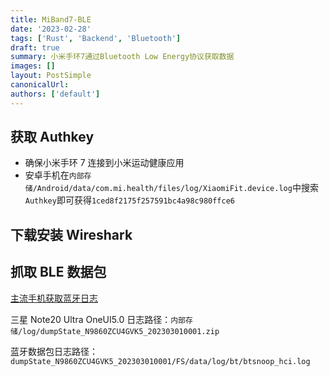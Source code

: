 ```yaml
---
title: MiBand7-BLE
date: '2023-02-28'
tags: ['Rust', 'Backend', 'Bluetooth']
draft: true
summary: 小米手环7通过Bluetooth Low Energy协议获取数据
images: []
layout: PostSimple
canonicalUrl:
authors: ['default']
---
```


## 获取 Authkey

- 确保小米手环 7 连接到小米运动健康应用
- 安卓手机在`内部存储/Android/data/com.mi.health/files/log/XiaomiFit.device.log`中搜索`Authkey`即可获得`1ced8f2175f257591bc4a98c980ffce6`

## 下载安装 Wireshark

## 抓取 BLE 数据包

[主流手机获取蓝牙日志](https://blog.csdn.net/rainyLYJ/article/details/128631231)

三星 Note20 Ultra OneUI5.0 日志路径：`内部存储/log/dumpState_N9860ZCU4GVK5_202303010001.zip`

蓝牙数据包日志路径：`dumpState_N9860ZCU4GVK5_202303010001/FS/data/log/bt/btsnoop_hci.log`
